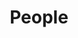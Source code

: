 ---
layout: profiles
permalink: /people/
title: People
description:
nav: true
nav_order: 4

profiles:
  # if you want to include more than one profile, just replicate the following block
  # and create one content file for each profile inside _pages/
#   - align: right
#     image: DNM_Dang.jpeg
#     content: about_DNM_Dang.md
#     image_circular: false # crops the image to make it circular
#     more_info: >
#     #   <p>Department of Computing Fundamental</p>
#     #   <p>FPT University, Ho Chi Minh Campus 71216</p>
---